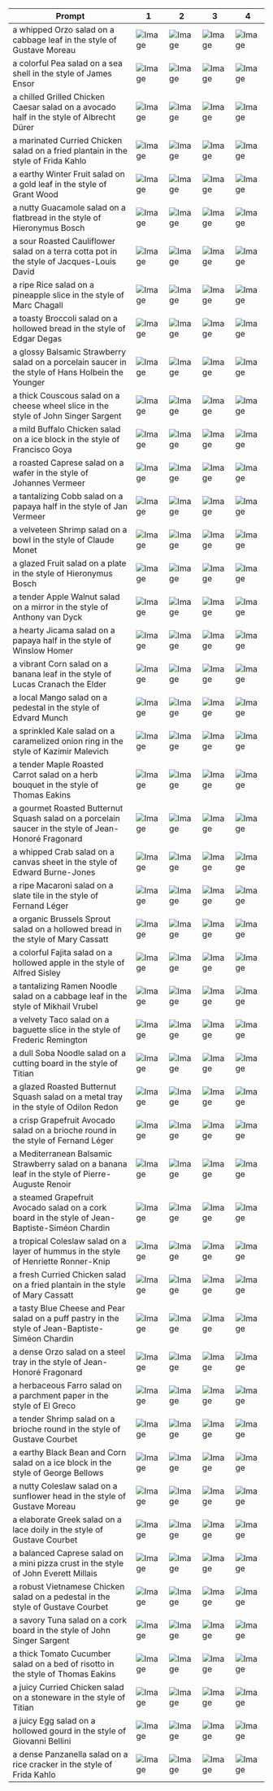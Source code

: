 | Prompt | 1 | 2 | 3 | 4 |
|-|-|-|-|-|
| a whipped Orzo salad on a cabbage leaf in the style of Gustave Moreau | ![Image](https://salad-benchmark-public-assets.s3.us-east-2.amazonaws.com/sdxl/0ece0a04-ad95-43a6-9575-18238400525c-0.jpg) | ![Image](https://salad-benchmark-public-assets.s3.us-east-2.amazonaws.com/sdxl/0ece0a04-ad95-43a6-9575-18238400525c-1.jpg) | ![Image](https://salad-benchmark-public-assets.s3.us-east-2.amazonaws.com/sdxl/0ece0a04-ad95-43a6-9575-18238400525c-2.jpg) | ![Image](https://salad-benchmark-public-assets.s3.us-east-2.amazonaws.com/sdxl/0ece0a04-ad95-43a6-9575-18238400525c-3.jpg) |
| a colorful Pea salad on a sea shell in the style of James Ensor | ![Image](https://salad-benchmark-public-assets.s3.us-east-2.amazonaws.com/sdxl/d3af172f-a32e-4735-b4b6-a6d439f3e555-0.jpg) | ![Image](https://salad-benchmark-public-assets.s3.us-east-2.amazonaws.com/sdxl/d3af172f-a32e-4735-b4b6-a6d439f3e555-1.jpg) | ![Image](https://salad-benchmark-public-assets.s3.us-east-2.amazonaws.com/sdxl/d3af172f-a32e-4735-b4b6-a6d439f3e555-2.jpg) | ![Image](https://salad-benchmark-public-assets.s3.us-east-2.amazonaws.com/sdxl/d3af172f-a32e-4735-b4b6-a6d439f3e555-3.jpg) |
| a chilled Grilled Chicken Caesar salad on a avocado half in the style of Albrecht Dürer | ![Image](https://salad-benchmark-public-assets.s3.us-east-2.amazonaws.com/sdxl/2dc5cfca-6e1e-4604-862a-857bd9a702d8-0.jpg) | ![Image](https://salad-benchmark-public-assets.s3.us-east-2.amazonaws.com/sdxl/2dc5cfca-6e1e-4604-862a-857bd9a702d8-1.jpg) | ![Image](https://salad-benchmark-public-assets.s3.us-east-2.amazonaws.com/sdxl/2dc5cfca-6e1e-4604-862a-857bd9a702d8-2.jpg) | ![Image](https://salad-benchmark-public-assets.s3.us-east-2.amazonaws.com/sdxl/2dc5cfca-6e1e-4604-862a-857bd9a702d8-3.jpg) |
| a marinated Curried Chicken salad on a fried plantain in the style of Frida Kahlo | ![Image](https://salad-benchmark-public-assets.s3.us-east-2.amazonaws.com/sdxl/f2b443c0-6d81-4ef1-9500-acd662aded62-0.jpg) | ![Image](https://salad-benchmark-public-assets.s3.us-east-2.amazonaws.com/sdxl/f2b443c0-6d81-4ef1-9500-acd662aded62-1.jpg) | ![Image](https://salad-benchmark-public-assets.s3.us-east-2.amazonaws.com/sdxl/f2b443c0-6d81-4ef1-9500-acd662aded62-2.jpg) | ![Image](https://salad-benchmark-public-assets.s3.us-east-2.amazonaws.com/sdxl/f2b443c0-6d81-4ef1-9500-acd662aded62-3.jpg) |
| a earthy Winter Fruit salad on a gold leaf in the style of Grant Wood | ![Image](https://salad-benchmark-public-assets.s3.us-east-2.amazonaws.com/sdxl/1cd6addb-e8f8-441e-aa9c-c49628c37dfc-0.jpg) | ![Image](https://salad-benchmark-public-assets.s3.us-east-2.amazonaws.com/sdxl/1cd6addb-e8f8-441e-aa9c-c49628c37dfc-1.jpg) | ![Image](https://salad-benchmark-public-assets.s3.us-east-2.amazonaws.com/sdxl/1cd6addb-e8f8-441e-aa9c-c49628c37dfc-2.jpg) | ![Image](https://salad-benchmark-public-assets.s3.us-east-2.amazonaws.com/sdxl/1cd6addb-e8f8-441e-aa9c-c49628c37dfc-3.jpg) |
| a nutty Guacamole salad on a flatbread in the style of Hieronymus Bosch | ![Image](https://salad-benchmark-public-assets.s3.us-east-2.amazonaws.com/sdxl/8f7b630b-8c8e-4670-8120-5f5cc3342c71-0.jpg) | ![Image](https://salad-benchmark-public-assets.s3.us-east-2.amazonaws.com/sdxl/8f7b630b-8c8e-4670-8120-5f5cc3342c71-1.jpg) | ![Image](https://salad-benchmark-public-assets.s3.us-east-2.amazonaws.com/sdxl/8f7b630b-8c8e-4670-8120-5f5cc3342c71-2.jpg) | ![Image](https://salad-benchmark-public-assets.s3.us-east-2.amazonaws.com/sdxl/8f7b630b-8c8e-4670-8120-5f5cc3342c71-3.jpg) |
| a sour Roasted Cauliflower salad on a terra cotta pot in the style of Jacques-Louis David | ![Image](https://salad-benchmark-public-assets.s3.us-east-2.amazonaws.com/sdxl/c84f8fce-7ba3-4d12-b7f3-8b2f5f9bd804-0.jpg) | ![Image](https://salad-benchmark-public-assets.s3.us-east-2.amazonaws.com/sdxl/c84f8fce-7ba3-4d12-b7f3-8b2f5f9bd804-1.jpg) | ![Image](https://salad-benchmark-public-assets.s3.us-east-2.amazonaws.com/sdxl/c84f8fce-7ba3-4d12-b7f3-8b2f5f9bd804-2.jpg) | ![Image](https://salad-benchmark-public-assets.s3.us-east-2.amazonaws.com/sdxl/c84f8fce-7ba3-4d12-b7f3-8b2f5f9bd804-3.jpg) |
| a ripe Rice salad on a pineapple slice in the style of Marc Chagall | ![Image](https://salad-benchmark-public-assets.s3.us-east-2.amazonaws.com/sdxl/dcfff41a-c451-45ea-b1fd-8cae385850bd-0.jpg) | ![Image](https://salad-benchmark-public-assets.s3.us-east-2.amazonaws.com/sdxl/dcfff41a-c451-45ea-b1fd-8cae385850bd-1.jpg) | ![Image](https://salad-benchmark-public-assets.s3.us-east-2.amazonaws.com/sdxl/dcfff41a-c451-45ea-b1fd-8cae385850bd-2.jpg) | ![Image](https://salad-benchmark-public-assets.s3.us-east-2.amazonaws.com/sdxl/dcfff41a-c451-45ea-b1fd-8cae385850bd-3.jpg) |
| a toasty Broccoli salad on a hollowed bread in the style of Edgar Degas | ![Image](https://salad-benchmark-public-assets.s3.us-east-2.amazonaws.com/sdxl/df7e7842-923e-4144-93f1-47d23684a3a4-0.jpg) | ![Image](https://salad-benchmark-public-assets.s3.us-east-2.amazonaws.com/sdxl/df7e7842-923e-4144-93f1-47d23684a3a4-1.jpg) | ![Image](https://salad-benchmark-public-assets.s3.us-east-2.amazonaws.com/sdxl/df7e7842-923e-4144-93f1-47d23684a3a4-2.jpg) | ![Image](https://salad-benchmark-public-assets.s3.us-east-2.amazonaws.com/sdxl/df7e7842-923e-4144-93f1-47d23684a3a4-3.jpg) |
| a glossy Balsamic Strawberry salad on a porcelain saucer in the style of Hans Holbein the Younger | ![Image](https://salad-benchmark-public-assets.s3.us-east-2.amazonaws.com/sdxl/b6f52f7f-683e-4365-86bd-78af03f9abcf-0.jpg) | ![Image](https://salad-benchmark-public-assets.s3.us-east-2.amazonaws.com/sdxl/b6f52f7f-683e-4365-86bd-78af03f9abcf-1.jpg) | ![Image](https://salad-benchmark-public-assets.s3.us-east-2.amazonaws.com/sdxl/b6f52f7f-683e-4365-86bd-78af03f9abcf-2.jpg) | ![Image](https://salad-benchmark-public-assets.s3.us-east-2.amazonaws.com/sdxl/b6f52f7f-683e-4365-86bd-78af03f9abcf-3.jpg) |
| a thick Couscous salad on a cheese wheel slice in the style of John Singer Sargent | ![Image](https://salad-benchmark-public-assets.s3.us-east-2.amazonaws.com/sdxl/b0c9313f-0527-4af5-a16d-65ee1d7aef02-0.jpg) | ![Image](https://salad-benchmark-public-assets.s3.us-east-2.amazonaws.com/sdxl/b0c9313f-0527-4af5-a16d-65ee1d7aef02-1.jpg) | ![Image](https://salad-benchmark-public-assets.s3.us-east-2.amazonaws.com/sdxl/b0c9313f-0527-4af5-a16d-65ee1d7aef02-2.jpg) | ![Image](https://salad-benchmark-public-assets.s3.us-east-2.amazonaws.com/sdxl/b0c9313f-0527-4af5-a16d-65ee1d7aef02-3.jpg) |
| a mild Buffalo Chicken salad on a ice block in the style of Francisco Goya | ![Image](https://salad-benchmark-public-assets.s3.us-east-2.amazonaws.com/sdxl/0abe34a1-7dcb-4cb4-944b-810598ea2c70-0.jpg) | ![Image](https://salad-benchmark-public-assets.s3.us-east-2.amazonaws.com/sdxl/0abe34a1-7dcb-4cb4-944b-810598ea2c70-1.jpg) | ![Image](https://salad-benchmark-public-assets.s3.us-east-2.amazonaws.com/sdxl/0abe34a1-7dcb-4cb4-944b-810598ea2c70-2.jpg) | ![Image](https://salad-benchmark-public-assets.s3.us-east-2.amazonaws.com/sdxl/0abe34a1-7dcb-4cb4-944b-810598ea2c70-3.jpg) |
| a roasted Caprese salad on a wafer in the style of Johannes Vermeer | ![Image](https://salad-benchmark-public-assets.s3.us-east-2.amazonaws.com/sdxl/d1e16c2f-f523-4aab-997e-2eaae76c7c5f-0.jpg) | ![Image](https://salad-benchmark-public-assets.s3.us-east-2.amazonaws.com/sdxl/d1e16c2f-f523-4aab-997e-2eaae76c7c5f-1.jpg) | ![Image](https://salad-benchmark-public-assets.s3.us-east-2.amazonaws.com/sdxl/d1e16c2f-f523-4aab-997e-2eaae76c7c5f-2.jpg) | ![Image](https://salad-benchmark-public-assets.s3.us-east-2.amazonaws.com/sdxl/d1e16c2f-f523-4aab-997e-2eaae76c7c5f-3.jpg) |
| a tantalizing Cobb salad on a papaya half in the style of Jan Vermeer | ![Image](https://salad-benchmark-public-assets.s3.us-east-2.amazonaws.com/sdxl/eb2da9e4-fb48-4add-8e05-0bd336e62653-0.jpg) | ![Image](https://salad-benchmark-public-assets.s3.us-east-2.amazonaws.com/sdxl/eb2da9e4-fb48-4add-8e05-0bd336e62653-1.jpg) | ![Image](https://salad-benchmark-public-assets.s3.us-east-2.amazonaws.com/sdxl/eb2da9e4-fb48-4add-8e05-0bd336e62653-2.jpg) | ![Image](https://salad-benchmark-public-assets.s3.us-east-2.amazonaws.com/sdxl/eb2da9e4-fb48-4add-8e05-0bd336e62653-3.jpg) |
| a velveteen Shrimp salad on a bowl in the style of Claude Monet | ![Image](https://salad-benchmark-public-assets.s3.us-east-2.amazonaws.com/sdxl/ec8935b7-a1b9-46b3-b3bb-b8fcca9d78e0-0.jpg) | ![Image](https://salad-benchmark-public-assets.s3.us-east-2.amazonaws.com/sdxl/ec8935b7-a1b9-46b3-b3bb-b8fcca9d78e0-1.jpg) | ![Image](https://salad-benchmark-public-assets.s3.us-east-2.amazonaws.com/sdxl/ec8935b7-a1b9-46b3-b3bb-b8fcca9d78e0-2.jpg) | ![Image](https://salad-benchmark-public-assets.s3.us-east-2.amazonaws.com/sdxl/ec8935b7-a1b9-46b3-b3bb-b8fcca9d78e0-3.jpg) |
| a glazed Fruit salad on a plate in the style of Hieronymus Bosch | ![Image](https://salad-benchmark-public-assets.s3.us-east-2.amazonaws.com/sdxl/bf626ad5-ca20-41cd-b8b6-254d87e16ac5-0.jpg) | ![Image](https://salad-benchmark-public-assets.s3.us-east-2.amazonaws.com/sdxl/bf626ad5-ca20-41cd-b8b6-254d87e16ac5-1.jpg) | ![Image](https://salad-benchmark-public-assets.s3.us-east-2.amazonaws.com/sdxl/bf626ad5-ca20-41cd-b8b6-254d87e16ac5-2.jpg) | ![Image](https://salad-benchmark-public-assets.s3.us-east-2.amazonaws.com/sdxl/bf626ad5-ca20-41cd-b8b6-254d87e16ac5-3.jpg) |
| a tender Apple Walnut salad on a mirror in the style of Anthony van Dyck | ![Image](https://salad-benchmark-public-assets.s3.us-east-2.amazonaws.com/sdxl/3ef7cfd1-5271-4783-a3b2-3ec87d643d9a-0.jpg) | ![Image](https://salad-benchmark-public-assets.s3.us-east-2.amazonaws.com/sdxl/3ef7cfd1-5271-4783-a3b2-3ec87d643d9a-1.jpg) | ![Image](https://salad-benchmark-public-assets.s3.us-east-2.amazonaws.com/sdxl/3ef7cfd1-5271-4783-a3b2-3ec87d643d9a-2.jpg) | ![Image](https://salad-benchmark-public-assets.s3.us-east-2.amazonaws.com/sdxl/3ef7cfd1-5271-4783-a3b2-3ec87d643d9a-3.jpg) |
| a hearty Jicama salad on a papaya half in the style of Winslow Homer | ![Image](https://salad-benchmark-public-assets.s3.us-east-2.amazonaws.com/sdxl/38f3ec9d-f899-43b2-a76d-e7de721c6a2a-0.jpg) | ![Image](https://salad-benchmark-public-assets.s3.us-east-2.amazonaws.com/sdxl/38f3ec9d-f899-43b2-a76d-e7de721c6a2a-1.jpg) | ![Image](https://salad-benchmark-public-assets.s3.us-east-2.amazonaws.com/sdxl/38f3ec9d-f899-43b2-a76d-e7de721c6a2a-2.jpg) | ![Image](https://salad-benchmark-public-assets.s3.us-east-2.amazonaws.com/sdxl/38f3ec9d-f899-43b2-a76d-e7de721c6a2a-3.jpg) |
| a vibrant Corn salad on a banana leaf in the style of Lucas Cranach the Elder | ![Image](https://salad-benchmark-public-assets.s3.us-east-2.amazonaws.com/sdxl/7ce98f78-a9a0-4a22-895c-ca8b9b7f9021-0.jpg) | ![Image](https://salad-benchmark-public-assets.s3.us-east-2.amazonaws.com/sdxl/7ce98f78-a9a0-4a22-895c-ca8b9b7f9021-1.jpg) | ![Image](https://salad-benchmark-public-assets.s3.us-east-2.amazonaws.com/sdxl/7ce98f78-a9a0-4a22-895c-ca8b9b7f9021-2.jpg) | ![Image](https://salad-benchmark-public-assets.s3.us-east-2.amazonaws.com/sdxl/7ce98f78-a9a0-4a22-895c-ca8b9b7f9021-3.jpg) |
| a local Mango salad on a pedestal in the style of Edvard Munch | ![Image](https://salad-benchmark-public-assets.s3.us-east-2.amazonaws.com/sdxl/c57894b2-ae06-4b44-846a-e9a929e85de2-0.jpg) | ![Image](https://salad-benchmark-public-assets.s3.us-east-2.amazonaws.com/sdxl/c57894b2-ae06-4b44-846a-e9a929e85de2-1.jpg) | ![Image](https://salad-benchmark-public-assets.s3.us-east-2.amazonaws.com/sdxl/c57894b2-ae06-4b44-846a-e9a929e85de2-2.jpg) | ![Image](https://salad-benchmark-public-assets.s3.us-east-2.amazonaws.com/sdxl/c57894b2-ae06-4b44-846a-e9a929e85de2-3.jpg) |
| a sprinkled Kale salad on a caramelized onion ring in the style of Kazimir Malevich | ![Image](https://salad-benchmark-public-assets.s3.us-east-2.amazonaws.com/sdxl/18b6c833-985b-4b4d-883c-b5511082669e-0.jpg) | ![Image](https://salad-benchmark-public-assets.s3.us-east-2.amazonaws.com/sdxl/18b6c833-985b-4b4d-883c-b5511082669e-1.jpg) | ![Image](https://salad-benchmark-public-assets.s3.us-east-2.amazonaws.com/sdxl/18b6c833-985b-4b4d-883c-b5511082669e-2.jpg) | ![Image](https://salad-benchmark-public-assets.s3.us-east-2.amazonaws.com/sdxl/18b6c833-985b-4b4d-883c-b5511082669e-3.jpg) |
| a tender Maple Roasted Carrot salad on a herb bouquet in the style of Thomas Eakins | ![Image](https://salad-benchmark-public-assets.s3.us-east-2.amazonaws.com/sdxl/986ab714-23fe-486e-8154-812d5a9963ce-0.jpg) | ![Image](https://salad-benchmark-public-assets.s3.us-east-2.amazonaws.com/sdxl/986ab714-23fe-486e-8154-812d5a9963ce-1.jpg) | ![Image](https://salad-benchmark-public-assets.s3.us-east-2.amazonaws.com/sdxl/986ab714-23fe-486e-8154-812d5a9963ce-2.jpg) | ![Image](https://salad-benchmark-public-assets.s3.us-east-2.amazonaws.com/sdxl/986ab714-23fe-486e-8154-812d5a9963ce-3.jpg) |
| a gourmet Roasted Butternut Squash salad on a porcelain saucer in the style of Jean-Honoré Fragonard | ![Image](https://salad-benchmark-public-assets.s3.us-east-2.amazonaws.com/sdxl/52e3e5f2-8456-48af-92c4-b521e9027b24-0.jpg) | ![Image](https://salad-benchmark-public-assets.s3.us-east-2.amazonaws.com/sdxl/52e3e5f2-8456-48af-92c4-b521e9027b24-1.jpg) | ![Image](https://salad-benchmark-public-assets.s3.us-east-2.amazonaws.com/sdxl/52e3e5f2-8456-48af-92c4-b521e9027b24-2.jpg) | ![Image](https://salad-benchmark-public-assets.s3.us-east-2.amazonaws.com/sdxl/52e3e5f2-8456-48af-92c4-b521e9027b24-3.jpg) |
| a whipped Crab salad on a canvas sheet in the style of Edward Burne-Jones | ![Image](https://salad-benchmark-public-assets.s3.us-east-2.amazonaws.com/sdxl/9e1b8c93-7c38-4427-9d45-1ced0392a29a-0.jpg) | ![Image](https://salad-benchmark-public-assets.s3.us-east-2.amazonaws.com/sdxl/9e1b8c93-7c38-4427-9d45-1ced0392a29a-1.jpg) | ![Image](https://salad-benchmark-public-assets.s3.us-east-2.amazonaws.com/sdxl/9e1b8c93-7c38-4427-9d45-1ced0392a29a-2.jpg) | ![Image](https://salad-benchmark-public-assets.s3.us-east-2.amazonaws.com/sdxl/9e1b8c93-7c38-4427-9d45-1ced0392a29a-3.jpg) |
| a ripe Macaroni salad on a slate tile in the style of Fernand Léger | ![Image](https://salad-benchmark-public-assets.s3.us-east-2.amazonaws.com/sdxl/ae4df8ba-7686-4bc5-867b-84991326972c-0.jpg) | ![Image](https://salad-benchmark-public-assets.s3.us-east-2.amazonaws.com/sdxl/ae4df8ba-7686-4bc5-867b-84991326972c-1.jpg) | ![Image](https://salad-benchmark-public-assets.s3.us-east-2.amazonaws.com/sdxl/ae4df8ba-7686-4bc5-867b-84991326972c-2.jpg) | ![Image](https://salad-benchmark-public-assets.s3.us-east-2.amazonaws.com/sdxl/ae4df8ba-7686-4bc5-867b-84991326972c-3.jpg) |
| a organic Brussels Sprout salad on a hollowed bread in the style of Mary Cassatt | ![Image](https://salad-benchmark-public-assets.s3.us-east-2.amazonaws.com/sdxl/a6e5427d-2074-4e54-af8d-ab91e9fddf7b-0.jpg) | ![Image](https://salad-benchmark-public-assets.s3.us-east-2.amazonaws.com/sdxl/a6e5427d-2074-4e54-af8d-ab91e9fddf7b-1.jpg) | ![Image](https://salad-benchmark-public-assets.s3.us-east-2.amazonaws.com/sdxl/a6e5427d-2074-4e54-af8d-ab91e9fddf7b-2.jpg) | ![Image](https://salad-benchmark-public-assets.s3.us-east-2.amazonaws.com/sdxl/a6e5427d-2074-4e54-af8d-ab91e9fddf7b-3.jpg) |
| a colorful Fajita salad on a hollowed apple in the style of Alfred Sisley | ![Image](https://salad-benchmark-public-assets.s3.us-east-2.amazonaws.com/sdxl/e3e706e4-9e40-4154-b4e2-b8739a4eaa8d-0.jpg) | ![Image](https://salad-benchmark-public-assets.s3.us-east-2.amazonaws.com/sdxl/e3e706e4-9e40-4154-b4e2-b8739a4eaa8d-1.jpg) | ![Image](https://salad-benchmark-public-assets.s3.us-east-2.amazonaws.com/sdxl/e3e706e4-9e40-4154-b4e2-b8739a4eaa8d-2.jpg) | ![Image](https://salad-benchmark-public-assets.s3.us-east-2.amazonaws.com/sdxl/e3e706e4-9e40-4154-b4e2-b8739a4eaa8d-3.jpg) |
| a tantalizing Ramen Noodle salad on a cabbage leaf in the style of Mikhail Vrubel | ![Image](https://salad-benchmark-public-assets.s3.us-east-2.amazonaws.com/sdxl/3a5c2fe7-2c23-4e68-8e37-0c0d54aef711-0.jpg) | ![Image](https://salad-benchmark-public-assets.s3.us-east-2.amazonaws.com/sdxl/3a5c2fe7-2c23-4e68-8e37-0c0d54aef711-1.jpg) | ![Image](https://salad-benchmark-public-assets.s3.us-east-2.amazonaws.com/sdxl/3a5c2fe7-2c23-4e68-8e37-0c0d54aef711-2.jpg) | ![Image](https://salad-benchmark-public-assets.s3.us-east-2.amazonaws.com/sdxl/3a5c2fe7-2c23-4e68-8e37-0c0d54aef711-3.jpg) |
| a velvety Taco salad on a baguette slice in the style of Frederic Remington | ![Image](https://salad-benchmark-public-assets.s3.us-east-2.amazonaws.com/sdxl/02e31199-c1d5-4c12-bbba-93ff474c2727-0.jpg) | ![Image](https://salad-benchmark-public-assets.s3.us-east-2.amazonaws.com/sdxl/02e31199-c1d5-4c12-bbba-93ff474c2727-1.jpg) | ![Image](https://salad-benchmark-public-assets.s3.us-east-2.amazonaws.com/sdxl/02e31199-c1d5-4c12-bbba-93ff474c2727-2.jpg) | ![Image](https://salad-benchmark-public-assets.s3.us-east-2.amazonaws.com/sdxl/02e31199-c1d5-4c12-bbba-93ff474c2727-3.jpg) |
| a dull Soba Noodle salad on a cutting board in the style of Titian | ![Image](https://salad-benchmark-public-assets.s3.us-east-2.amazonaws.com/sdxl/d820b890-78d0-4496-8f84-64c5a8faeb6e-0.jpg) | ![Image](https://salad-benchmark-public-assets.s3.us-east-2.amazonaws.com/sdxl/d820b890-78d0-4496-8f84-64c5a8faeb6e-1.jpg) | ![Image](https://salad-benchmark-public-assets.s3.us-east-2.amazonaws.com/sdxl/d820b890-78d0-4496-8f84-64c5a8faeb6e-2.jpg) | ![Image](https://salad-benchmark-public-assets.s3.us-east-2.amazonaws.com/sdxl/d820b890-78d0-4496-8f84-64c5a8faeb6e-3.jpg) |
| a glazed Roasted Butternut Squash salad on a metal tray in the style of Odilon Redon | ![Image](https://salad-benchmark-public-assets.s3.us-east-2.amazonaws.com/sdxl/5e23ef8d-001d-47bf-95db-2d1a463c16af-0.jpg) | ![Image](https://salad-benchmark-public-assets.s3.us-east-2.amazonaws.com/sdxl/5e23ef8d-001d-47bf-95db-2d1a463c16af-1.jpg) | ![Image](https://salad-benchmark-public-assets.s3.us-east-2.amazonaws.com/sdxl/5e23ef8d-001d-47bf-95db-2d1a463c16af-2.jpg) | ![Image](https://salad-benchmark-public-assets.s3.us-east-2.amazonaws.com/sdxl/5e23ef8d-001d-47bf-95db-2d1a463c16af-3.jpg) |
| a crisp Grapefruit Avocado salad on a brioche round in the style of Fernand Léger | ![Image](https://salad-benchmark-public-assets.s3.us-east-2.amazonaws.com/sdxl/cf59d9e4-095f-4b69-9fe2-14a8f1d797e3-0.jpg) | ![Image](https://salad-benchmark-public-assets.s3.us-east-2.amazonaws.com/sdxl/cf59d9e4-095f-4b69-9fe2-14a8f1d797e3-1.jpg) | ![Image](https://salad-benchmark-public-assets.s3.us-east-2.amazonaws.com/sdxl/cf59d9e4-095f-4b69-9fe2-14a8f1d797e3-2.jpg) | ![Image](https://salad-benchmark-public-assets.s3.us-east-2.amazonaws.com/sdxl/cf59d9e4-095f-4b69-9fe2-14a8f1d797e3-3.jpg) |
| a Mediterranean Balsamic Strawberry salad on a banana leaf in the style of Pierre-Auguste Renoir | ![Image](https://salad-benchmark-public-assets.s3.us-east-2.amazonaws.com/sdxl/919e2aab-75dc-442e-a48a-2dffa1571485-0.jpg) | ![Image](https://salad-benchmark-public-assets.s3.us-east-2.amazonaws.com/sdxl/919e2aab-75dc-442e-a48a-2dffa1571485-1.jpg) | ![Image](https://salad-benchmark-public-assets.s3.us-east-2.amazonaws.com/sdxl/919e2aab-75dc-442e-a48a-2dffa1571485-2.jpg) | ![Image](https://salad-benchmark-public-assets.s3.us-east-2.amazonaws.com/sdxl/919e2aab-75dc-442e-a48a-2dffa1571485-3.jpg) |
| a steamed Grapefruit Avocado salad on a cork board in the style of Jean-Baptiste-Siméon Chardin | ![Image](https://salad-benchmark-public-assets.s3.us-east-2.amazonaws.com/sdxl/cb2f5a39-53c8-4d73-8dd3-d180f19f46c7-0.jpg) | ![Image](https://salad-benchmark-public-assets.s3.us-east-2.amazonaws.com/sdxl/cb2f5a39-53c8-4d73-8dd3-d180f19f46c7-1.jpg) | ![Image](https://salad-benchmark-public-assets.s3.us-east-2.amazonaws.com/sdxl/cb2f5a39-53c8-4d73-8dd3-d180f19f46c7-2.jpg) | ![Image](https://salad-benchmark-public-assets.s3.us-east-2.amazonaws.com/sdxl/cb2f5a39-53c8-4d73-8dd3-d180f19f46c7-3.jpg) |
| a tropical Coleslaw salad on a layer of hummus in the style of Henriette Ronner-Knip | ![Image](https://salad-benchmark-public-assets.s3.us-east-2.amazonaws.com/sdxl/119beb75-ba28-4b6b-9aad-340353dc75a5-0.jpg) | ![Image](https://salad-benchmark-public-assets.s3.us-east-2.amazonaws.com/sdxl/119beb75-ba28-4b6b-9aad-340353dc75a5-1.jpg) | ![Image](https://salad-benchmark-public-assets.s3.us-east-2.amazonaws.com/sdxl/119beb75-ba28-4b6b-9aad-340353dc75a5-2.jpg) | ![Image](https://salad-benchmark-public-assets.s3.us-east-2.amazonaws.com/sdxl/119beb75-ba28-4b6b-9aad-340353dc75a5-3.jpg) |
| a fresh Curried Chicken salad on a fried plantain in the style of Mary Cassatt | ![Image](https://salad-benchmark-public-assets.s3.us-east-2.amazonaws.com/sdxl/ad752bff-2f72-4bbc-8dca-e826b87526fa-0.jpg) | ![Image](https://salad-benchmark-public-assets.s3.us-east-2.amazonaws.com/sdxl/ad752bff-2f72-4bbc-8dca-e826b87526fa-1.jpg) | ![Image](https://salad-benchmark-public-assets.s3.us-east-2.amazonaws.com/sdxl/ad752bff-2f72-4bbc-8dca-e826b87526fa-2.jpg) | ![Image](https://salad-benchmark-public-assets.s3.us-east-2.amazonaws.com/sdxl/ad752bff-2f72-4bbc-8dca-e826b87526fa-3.jpg) |
| a tasty Blue Cheese and Pear salad on a puff pastry in the style of Jean-Baptiste-Siméon Chardin | ![Image](https://salad-benchmark-public-assets.s3.us-east-2.amazonaws.com/sdxl/681fdc08-69c4-42ad-b5ef-64f4a7b3de20-0.jpg) | ![Image](https://salad-benchmark-public-assets.s3.us-east-2.amazonaws.com/sdxl/681fdc08-69c4-42ad-b5ef-64f4a7b3de20-1.jpg) | ![Image](https://salad-benchmark-public-assets.s3.us-east-2.amazonaws.com/sdxl/681fdc08-69c4-42ad-b5ef-64f4a7b3de20-2.jpg) | ![Image](https://salad-benchmark-public-assets.s3.us-east-2.amazonaws.com/sdxl/681fdc08-69c4-42ad-b5ef-64f4a7b3de20-3.jpg) |
| a dense Orzo salad on a steel tray in the style of Jean-Honoré Fragonard | ![Image](https://salad-benchmark-public-assets.s3.us-east-2.amazonaws.com/sdxl/51aee119-ba93-4494-a737-6280ddad2a4d-0.jpg) | ![Image](https://salad-benchmark-public-assets.s3.us-east-2.amazonaws.com/sdxl/51aee119-ba93-4494-a737-6280ddad2a4d-1.jpg) | ![Image](https://salad-benchmark-public-assets.s3.us-east-2.amazonaws.com/sdxl/51aee119-ba93-4494-a737-6280ddad2a4d-2.jpg) | ![Image](https://salad-benchmark-public-assets.s3.us-east-2.amazonaws.com/sdxl/51aee119-ba93-4494-a737-6280ddad2a4d-3.jpg) |
| a herbaceous Farro salad on a parchment paper in the style of El Greco | ![Image](https://salad-benchmark-public-assets.s3.us-east-2.amazonaws.com/sdxl/3d364ff1-057d-4d0e-9acf-5193624b7f80-0.jpg) | ![Image](https://salad-benchmark-public-assets.s3.us-east-2.amazonaws.com/sdxl/3d364ff1-057d-4d0e-9acf-5193624b7f80-1.jpg) | ![Image](https://salad-benchmark-public-assets.s3.us-east-2.amazonaws.com/sdxl/3d364ff1-057d-4d0e-9acf-5193624b7f80-2.jpg) | ![Image](https://salad-benchmark-public-assets.s3.us-east-2.amazonaws.com/sdxl/3d364ff1-057d-4d0e-9acf-5193624b7f80-3.jpg) |
| a tender Shrimp salad on a brioche round in the style of Gustave Courbet | ![Image](https://salad-benchmark-public-assets.s3.us-east-2.amazonaws.com/sdxl/cdd72710-9782-4f1a-aee2-049a6813d210-0.jpg) | ![Image](https://salad-benchmark-public-assets.s3.us-east-2.amazonaws.com/sdxl/cdd72710-9782-4f1a-aee2-049a6813d210-1.jpg) | ![Image](https://salad-benchmark-public-assets.s3.us-east-2.amazonaws.com/sdxl/cdd72710-9782-4f1a-aee2-049a6813d210-2.jpg) | ![Image](https://salad-benchmark-public-assets.s3.us-east-2.amazonaws.com/sdxl/cdd72710-9782-4f1a-aee2-049a6813d210-3.jpg) |
| a earthy Black Bean and Corn salad on a ice block in the style of George Bellows | ![Image](https://salad-benchmark-public-assets.s3.us-east-2.amazonaws.com/sdxl/61f3ddae-ad37-4c9d-bef6-65a02eb27281-0.jpg) | ![Image](https://salad-benchmark-public-assets.s3.us-east-2.amazonaws.com/sdxl/61f3ddae-ad37-4c9d-bef6-65a02eb27281-1.jpg) | ![Image](https://salad-benchmark-public-assets.s3.us-east-2.amazonaws.com/sdxl/61f3ddae-ad37-4c9d-bef6-65a02eb27281-2.jpg) | ![Image](https://salad-benchmark-public-assets.s3.us-east-2.amazonaws.com/sdxl/61f3ddae-ad37-4c9d-bef6-65a02eb27281-3.jpg) |
| a nutty Coleslaw salad on a sunflower head in the style of Gustave Moreau | ![Image](https://salad-benchmark-public-assets.s3.us-east-2.amazonaws.com/sdxl/1bca7ad2-080f-4ece-96c1-3112571542dd-0.jpg) | ![Image](https://salad-benchmark-public-assets.s3.us-east-2.amazonaws.com/sdxl/1bca7ad2-080f-4ece-96c1-3112571542dd-1.jpg) | ![Image](https://salad-benchmark-public-assets.s3.us-east-2.amazonaws.com/sdxl/1bca7ad2-080f-4ece-96c1-3112571542dd-2.jpg) | ![Image](https://salad-benchmark-public-assets.s3.us-east-2.amazonaws.com/sdxl/1bca7ad2-080f-4ece-96c1-3112571542dd-3.jpg) |
| a elaborate Greek salad on a lace doily in the style of Gustave Courbet | ![Image](https://salad-benchmark-public-assets.s3.us-east-2.amazonaws.com/sdxl/af9cfeac-7665-4041-9029-20cdd9073609-0.jpg) | ![Image](https://salad-benchmark-public-assets.s3.us-east-2.amazonaws.com/sdxl/af9cfeac-7665-4041-9029-20cdd9073609-1.jpg) | ![Image](https://salad-benchmark-public-assets.s3.us-east-2.amazonaws.com/sdxl/af9cfeac-7665-4041-9029-20cdd9073609-2.jpg) | ![Image](https://salad-benchmark-public-assets.s3.us-east-2.amazonaws.com/sdxl/af9cfeac-7665-4041-9029-20cdd9073609-3.jpg) |
| a balanced Caprese salad on a mini pizza crust in the style of John Everett Millais | ![Image](https://salad-benchmark-public-assets.s3.us-east-2.amazonaws.com/sdxl/cecd94b9-a98e-4dac-9749-233d04edc40f-0.jpg) | ![Image](https://salad-benchmark-public-assets.s3.us-east-2.amazonaws.com/sdxl/cecd94b9-a98e-4dac-9749-233d04edc40f-1.jpg) | ![Image](https://salad-benchmark-public-assets.s3.us-east-2.amazonaws.com/sdxl/cecd94b9-a98e-4dac-9749-233d04edc40f-2.jpg) | ![Image](https://salad-benchmark-public-assets.s3.us-east-2.amazonaws.com/sdxl/cecd94b9-a98e-4dac-9749-233d04edc40f-3.jpg) |
| a robust Vietnamese Chicken salad on a pedestal in the style of Gustave Courbet | ![Image](https://salad-benchmark-public-assets.s3.us-east-2.amazonaws.com/sdxl/c054560d-942b-4370-81f5-3cdfe01c5325-0.jpg) | ![Image](https://salad-benchmark-public-assets.s3.us-east-2.amazonaws.com/sdxl/c054560d-942b-4370-81f5-3cdfe01c5325-1.jpg) | ![Image](https://salad-benchmark-public-assets.s3.us-east-2.amazonaws.com/sdxl/c054560d-942b-4370-81f5-3cdfe01c5325-2.jpg) | ![Image](https://salad-benchmark-public-assets.s3.us-east-2.amazonaws.com/sdxl/c054560d-942b-4370-81f5-3cdfe01c5325-3.jpg) |
| a savory Tuna salad on a cork board in the style of John Singer Sargent | ![Image](https://salad-benchmark-public-assets.s3.us-east-2.amazonaws.com/sdxl/1b0c266d-11c6-42d8-948b-bcbd2ebfdf90-0.jpg) | ![Image](https://salad-benchmark-public-assets.s3.us-east-2.amazonaws.com/sdxl/1b0c266d-11c6-42d8-948b-bcbd2ebfdf90-1.jpg) | ![Image](https://salad-benchmark-public-assets.s3.us-east-2.amazonaws.com/sdxl/1b0c266d-11c6-42d8-948b-bcbd2ebfdf90-2.jpg) | ![Image](https://salad-benchmark-public-assets.s3.us-east-2.amazonaws.com/sdxl/1b0c266d-11c6-42d8-948b-bcbd2ebfdf90-3.jpg) |
| a thick Tomato Cucumber salad on a bed of risotto in the style of Thomas Eakins | ![Image](https://salad-benchmark-public-assets.s3.us-east-2.amazonaws.com/sdxl/d038e61d-2a34-46ab-bc1a-3706b3955a64-0.jpg) | ![Image](https://salad-benchmark-public-assets.s3.us-east-2.amazonaws.com/sdxl/d038e61d-2a34-46ab-bc1a-3706b3955a64-1.jpg) | ![Image](https://salad-benchmark-public-assets.s3.us-east-2.amazonaws.com/sdxl/d038e61d-2a34-46ab-bc1a-3706b3955a64-2.jpg) | ![Image](https://salad-benchmark-public-assets.s3.us-east-2.amazonaws.com/sdxl/d038e61d-2a34-46ab-bc1a-3706b3955a64-3.jpg) |
| a juicy Curried Chicken salad on a stoneware in the style of Titian | ![Image](https://salad-benchmark-public-assets.s3.us-east-2.amazonaws.com/sdxl/6bdc0393-3a46-42ac-8547-e0727a02573c-0.jpg) | ![Image](https://salad-benchmark-public-assets.s3.us-east-2.amazonaws.com/sdxl/6bdc0393-3a46-42ac-8547-e0727a02573c-1.jpg) | ![Image](https://salad-benchmark-public-assets.s3.us-east-2.amazonaws.com/sdxl/6bdc0393-3a46-42ac-8547-e0727a02573c-2.jpg) | ![Image](https://salad-benchmark-public-assets.s3.us-east-2.amazonaws.com/sdxl/6bdc0393-3a46-42ac-8547-e0727a02573c-3.jpg) |
| a juicy Egg salad on a hollowed gourd in the style of Giovanni Bellini | ![Image](https://salad-benchmark-public-assets.s3.us-east-2.amazonaws.com/sdxl/5f7c9bc3-1ea4-43b6-915e-70dfdce96656-0.jpg) | ![Image](https://salad-benchmark-public-assets.s3.us-east-2.amazonaws.com/sdxl/5f7c9bc3-1ea4-43b6-915e-70dfdce96656-1.jpg) | ![Image](https://salad-benchmark-public-assets.s3.us-east-2.amazonaws.com/sdxl/5f7c9bc3-1ea4-43b6-915e-70dfdce96656-2.jpg) | ![Image](https://salad-benchmark-public-assets.s3.us-east-2.amazonaws.com/sdxl/5f7c9bc3-1ea4-43b6-915e-70dfdce96656-3.jpg) |
| a dense Panzanella salad on a rice cracker in the style of Frida Kahlo | ![Image](https://salad-benchmark-public-assets.s3.us-east-2.amazonaws.com/sdxl/c3329331-2a66-4ff8-a9f9-8925ec690eda-0.jpg) | ![Image](https://salad-benchmark-public-assets.s3.us-east-2.amazonaws.com/sdxl/c3329331-2a66-4ff8-a9f9-8925ec690eda-1.jpg) | ![Image](https://salad-benchmark-public-assets.s3.us-east-2.amazonaws.com/sdxl/c3329331-2a66-4ff8-a9f9-8925ec690eda-2.jpg) | ![Image](https://salad-benchmark-public-assets.s3.us-east-2.amazonaws.com/sdxl/c3329331-2a66-4ff8-a9f9-8925ec690eda-3.jpg) |
